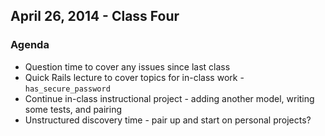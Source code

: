 ## April 26, 2014 - Class Four

### Agenda
* Question time to cover any issues since last class
* Quick Rails lecture to cover topics for in-class work - `has_secure_password`
* Continue in-class instructional project - adding another model, writing some tests, and pairing
* Unstructured discovery time - pair up and start on personal projects?
